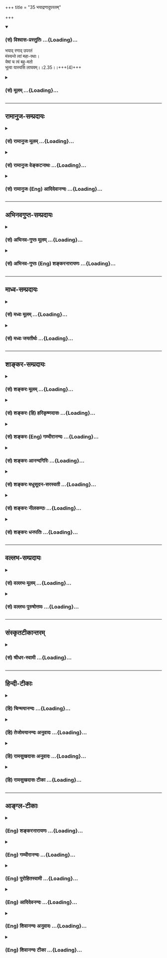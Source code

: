+++
title = "35 भयाद्रणादुपरतम्"

+++
<div class="js_include" newlevelforh1="3" title="(सं) विश्वास-प्रस्तुतिः" unfilled url="/purANam/mahAbhAratam/06-bhIShma-parva/02-bhagavad-gItA-parva/saMskRtam/vishvAsa-prastutiH/02_sAnkhya-yogaH_sarva-/35_bhayAdraNAduparat.md">
<details open><summary><h3>(सं) विश्वास-प्रस्तुतिः ...{Loading}...</h3></summary>

भयाद् रणाद् उपरतं  
मंस्यन्ते त्वां महा-रथाः।  
येषां च त्वं बहु-मतो  
भूत्वा यास्यसि लाघवम्।।2.35।।+++(4)+++
</details>
</div>
<div class="js_include collapsed" newlevelforh1="3" title="(सं) मूलम्" unfilled url="/purANam/mahAbhAratam/06-bhIShma-parva/02-bhagavad-gItA-parva/saMskRtam/mUlam/02_sAnkhya-yogaH_sarva-/35_bhayAdraNAduparat.md">
<details><summary><h3>(सं) मूलम् ...{Loading}...</h3></summary>

भयाद्रणादुपरतं मंस्यन्ते त्वां महारथाः।  
येषां च त्वं बहुमतो भूत्वा यास्यसि लाघवम्।।2.35।।
</details>
</div>


_________________
## रामानुज-सम्प्रदायः
<div class="js_include collapsed" newlevelforh1="3" title="(सं) रामानुजः मूलम्" unfilled url="/purANam/mahAbhAratam/06-bhIShma-parva/02-bhagavad-gItA-parva/saMskRtam/rAmAnujaH/mUlam/02_sAnkhya-yogaH_sarva-/35_bhayAdraNAduparat.md">
<details><summary><h3>(सं) रामानुजः मूलम् ...{Loading}...</h3></summary>

।।2.35।।**येषां** कर्णदुर्योधनादीनां महारथानाम् इतः पूर्वं **त्वं**
शूरो वैरी इति **बहुमतो भूत्वा** इदानीं युद्धे समुपस्थिते
निवृत्तव्यापारतया **लाघवं** सुग्रहतां **यास्यसि।** ते **महारथाः
त्वां भयाद्** युद्धाद् **उपरतं मंस्यन्ते।** शूराणां हि वैरिणां
शत्रुभयाद् ऋते बन्धुस्नेहादिना युद्धाद् उपरतिः न उपपद्यते।  
किं च  

</details>
</div>
<div class="js_include collapsed" newlevelforh1="3" title="(सं) रामानुजः वेङ्कटनाथः" unfilled url="/purANam/mahAbhAratam/06-bhIShma-parva/02-bhagavad-gItA-parva/saMskRtam/rAmAnujaH/venkaTanAthaH/02_sAnkhya-yogaH_sarva-/35_bhayAdraNAduparat.md">
<details><summary><h3>(सं) रामानुजः वेङ्कटनाथः ...{Loading}...</h3></summary>

  
  
।।2.35।। एवं धर्माधर्मभ्रमो निवारितः। अथास्थानस्नेहः क्षिप्यतेभयात्
इत्यादिना। बन्धुस्नेहादित्यादि। शूरस्य सतः स्नेहकारुण्याभ्यां निवृत्तस्य
मे कीर्तिरेव स्यादिति भावः। येषामित्यतिप्रसिद्धपरामर्शात्
कर्णदुर्योधनादीनामित्युक्तम्। तेनापकारवर्गं स्मारयति। यद्यपि भीष्मादयो
याथार्थ्यं जानीयुः तथापि कर्णादयो न तथेति भावः। भूत्वा इत्यस्य
यास्यसीत्युत्तरक्रियैकरस्येनस्नात्वा होष्यामि इत्यादिष्विव क्रियापेक्षया
पूर्वेणापि भविष्यता कालेन सम्बन्धभ्रमव्युदासायोक्तंपूर्वमिति।
बहुभिर्गुणैर्बहुत्वेन मतो हि बहुमत इत्यभिप्रायेणाह शूरो वैरीति। यदि
शूरस्त्वं प्रागपि निर्वैरः यदि च वैरी त्वं शौर्यरहितः तदा महारथा न त्वां
गणयेयुरिति भावः। तत्क्षणावधि वैरानुवृत्तिसूचनायोक्तंइदानीमिति। लाघवफलं
सुग्रहतालाघवशब्देनोपचरिता। सुग्रहत्वं चात्र सुग्रहत्वाभिमानविषयत्वम्
बन्धुस्नेहादित्याद्युक्तां शङ्कां निराकरोतिशूराणां हीति। यदि
शूरत्ववैरित्वयोरन्यतरन्न स्यात् तदो युज्येताप्यन्यथा सिद्धिरिति भावः।  
  
  
  

</details>
</div>
<div class="js_include collapsed" newlevelforh1="3" title="(सं) रामानुजः (Eng) आदिदेवानन्दः" unfilled url="/purANam/mahAbhAratam/06-bhIShma-parva/02-bhagavad-gItA-parva/saMskRtam/rAmAnujaH/english/AdidevAnandaH/02_sAnkhya-yogaH_sarva-/35_bhayAdraNAduparat.md">
<details><summary><h3>(सं) रामानुजः (Eng) आदिदेवानन्दः ...{Loading}...</h3></summary>

2.35 Great warriors like Karna, Duryodhana, etc., hitherto held you in
high esteem as a heroic enemy. Now by refraining from battle when it has
begun, you will appear to them as despicable and easily defeatable.
These great warriors will think of you as withdrawing from battle out of
fear. Because turning away from battle does not happen in the case of
brave enemies through affection etc., for relatives. It can happen only
through fear of enemies. Moreover

</details>
</div>


_________________
## अभिनवगुप्त-सम्प्रदायः
<div class="js_include collapsed" newlevelforh1="3" title="(सं) अभिनव-गुप्तः मूलम्" unfilled url="/purANam/mahAbhAratam/06-bhIShma-parva/02-bhagavad-gItA-parva/saMskRtam/abhinava-guptaH/mUlam/02_sAnkhya-yogaH_sarva-/35_bhayAdraNAduparat.md">
<details><summary><h3>(सं) अभिनव-गुप्तः मूलम् ...{Loading}...</h3></summary>

।।2.34 2.38।। यद्भयाच्च भवान् युद्धात् निवर्तते +++(K निवर्तेत)+++ तदेव
शतशाखमुपनिपतिष्यति भवत इत्याह  
अथ चेत्यादि। श्लोकपञ्चकमिदम् अभ्युपगम्यवादरूपमुच्यते +++(N उपगम्य)+++ यदि
लौकिकेन व्यवहारेणास्ते भवान् तथाप्यवश्यानुष्ठेयमेतत्।  

</details>
</div>
<div class="js_include collapsed" newlevelforh1="3" title="(सं) अभिनव-गुप्तः (Eng) शङ्करनारायणः" unfilled url="/purANam/mahAbhAratam/06-bhIShma-parva/02-bhagavad-gItA-parva/saMskRtam/abhinava-guptaH/english/shankaranArAyaNaH/02_sAnkhya-yogaH_sarva-/35_bhayAdraNAduparat.md">
<details><summary><h3>(सं) अभिनव-गुप्तः (Eng) शङ्करनारायणः ...{Loading}...</h3></summary>

2.35 See Comment under 2.37

</details>
</div>


_________________
## माध्व-सम्प्रदायः
<div class="js_include collapsed" newlevelforh1="3" title="(सं) मध्वः मूलम्" unfilled url="/purANam/mahAbhAratam/06-bhIShma-parva/02-bhagavad-gItA-parva/saMskRtam/madhvaH/mUlam/02_sAnkhya-yogaH_sarva-/35_bhayAdraNAduparat.md">
<details><summary><h3>(सं) मध्वः मूलम् ...{Loading}...</h3></summary>

।।2.35।। Sri Madhvacharya did not comment on this sloka.  
  

</details>
</div>
<div class="js_include collapsed" newlevelforh1="3" title="(सं) मध्वः जयतीर्थः" unfilled url="/purANam/mahAbhAratam/06-bhIShma-parva/02-bhagavad-gItA-parva/saMskRtam/madhvaH/jayatIrthaH/02_sAnkhya-yogaH_sarva-/35_bhayAdraNAduparat.md">
<details><summary><h3>(सं) मध्वः जयतीर्थः ...{Loading}...</h3></summary>

।।2.35।। Sri Jayatirtha did not comment on this sloka.  
  

</details>
</div>


_________________
## शाङ्कर-सम्प्रदायः
<div class="js_include collapsed" newlevelforh1="3" title="(सं) शङ्करः मूलम्" unfilled url="/purANam/mahAbhAratam/06-bhIShma-parva/02-bhagavad-gItA-parva/saMskRtam/shankaraH/mUlam/02_sAnkhya-yogaH_sarva-/35_bhayAdraNAduparat.md">
<details><summary><h3>(सं) शङ्करः मूलम् ...{Loading}...</h3></summary>

।।2.35।।  
  
**भयात्** कर्णादिभ्यः **रणात्** युद्धात् **उपरतं** निवृत्तं
**मंस्यन्ते** चिन्तयिष्यन्ति न कृपयेति **त्वां महारथाः**
दुर्योधनप्रभृतयः। **येषां च त्वं** दुर्योधनादीनां **बहुमतो** बहुभिः
गुणैः युक्तः इत्येवं मतः बहुमतः **भूत्वा** पुनः **यास्यसि लाघवं**
लघुभावम्।।  
किञ्च  
  

</details>
</div>
<div class="js_include collapsed" newlevelforh1="3" title="(सं) शङ्करः (हि) हरिकृष्णदासः" unfilled url="/purANam/mahAbhAratam/06-bhIShma-parva/02-bhagavad-gItA-parva/saMskRtam/shankaraH/hindI/harikRShNadAsaH/02_sAnkhya-yogaH_sarva-/35_bhayAdraNAduparat.md">
<details><summary><h3>(सं) शङ्करः (हि) हरिकृष्णदासः ...{Loading}...</h3></summary>

।।2.35।। तथा  
  
जिन दुर्योधनादिके मतमें तू पहले बहुमत अर्थात् बहुत गुणोंसे युक्त माना
जाकर अब लघुताको प्राप्त होगा वे दुर्योधन आदि महारथीगण तुझे कर्णादिके
भयसे ही युद्धसे निवृत्त हुआ मानेंगे दया करके हट गया है ऐसा नहीं।  
  
  
  

</details>
</div>
<div class="js_include collapsed" newlevelforh1="3" title="(सं) शङ्करः (Eng) गम्भीरानन्दः" unfilled url="/purANam/mahAbhAratam/06-bhIShma-parva/02-bhagavad-gItA-parva/saMskRtam/shankaraH/english/gambhIrAnandaH/02_sAnkhya-yogaH_sarva-/35_bhayAdraNAduparat.md">
<details><summary><h3>(सं) शङ्करः (Eng) गम्भीरानन्दः ...{Loading}...</h3></summary>

2.35 Moreover, maharathah, the great chariot-riders, Duryodhana and
others; mamsyante, will think; tvam, of you; as uparatam, having
desisted; ranat, from the fight; not out of compassion, but bhayat, out
of fear of Karna and others; ca, and ; yasyasi laghavam, you will again
fall into disgrace before them, before Duryodhana and others; yesam, to
whom; tvam, you; bahumato bhutva, had been estimable as endowed with
many alities.

</details>
</div>
<div class="js_include collapsed" newlevelforh1="3" title="(सं) शङ्करः आनन्दगिरिः" unfilled url="/purANam/mahAbhAratam/06-bhIShma-parva/02-bhagavad-gItA-parva/saMskRtam/shankaraH/AnandagiriH/02_sAnkhya-yogaH_sarva-/35_bhayAdraNAduparat.md">
<details><summary><h3>(सं) शङ्करः आनन्दगिरिः ...{Loading}...</h3></summary>

।।2.35।। इतश्च त्वचा युद्धं कर्तव्यमित्याह **किञ्चेति।** प्राणिषु कृपया
नाहं युद्धं करिष्यामीत्याशङ्क्याह **भयादिति।** महारथानेव विशिनष्टि
**येषां चेति।** दुर्योधनादिभिस्तवोपहास्यतानिरसनाय संग्रामे
प्रवृत्तिरवश्यंभाविनीत्यर्थः।  

</details>
</div>
<div class="js_include collapsed" newlevelforh1="3" title="(सं) शङ्करः मधुसूदन-सरस्वती" unfilled url="/purANam/mahAbhAratam/06-bhIShma-parva/02-bhagavad-gItA-parva/saMskRtam/shankaraH/madhusUdana-sarasvatI/02_sAnkhya-yogaH_sarva-/35_bhayAdraNAduparat.md">
<details><summary><h3>(सं) शङ्करः मधुसूदन-सरस्वती ...{Loading}...</h3></summary>

।।2.35।। ननूदासीना मां निन्दन्तु नाम भीष्मद्रोणादयस्तु महारथाः
कारुणिकत्वेन स्तोष्यन्ति मामित्यत आह कर्णादिभ्यो भयाद्युद्धान्निवृत्तं न
कृपयेति त्वां मंस्यन्ते भीष्मद्रोणदुर्योधनादयो महारथाः। ननु ते मां
बहुमन्यमानाः कथं भीतं मंस्यन्त इत्यत आह येषामेव भीष्मादीनां त्वं बहुमतो
बहुभिर्गुणैर्युक्तोऽयमर्जुन इत्येवं मतस्त एव त्वां महारथा भयादुपरतं
मंस्यन्त इत्यन्वयः। अतो भूत्वा युद्धादुपरत इति शेषः। लाघवमनादरविषयत्वं
यास्यसि प्राप्स्यसि। सर्वेषामिति शेषः। येषामेव त्वं  
  
प्राग्बहुमतोऽभूस्तेषामेव तादृशो भूत्वा लाघवं यास्यसीति वा।  

</details>
</div>
<div class="js_include collapsed" newlevelforh1="3" title="(सं) शङ्करः नीलकण्ठः" unfilled url="/purANam/mahAbhAratam/06-bhIShma-parva/02-bhagavad-gItA-parva/saMskRtam/shankaraH/nIlakaNThaH/02_sAnkhya-yogaH_sarva-/35_bhayAdraNAduparat.md">
<details><summary><h3>(सं) शङ्करः नीलकण्ठः ...{Loading}...</h3></summary>

।।2.35।। अकीर्तिमेवाह **भयादिति।** त्वं बहुमतो भूत्वा स्वत एव
अतिश्लाघ्यवृत्तः सन् लाघवं लघुभावं कातर्याख्यं येषां पुरतो यास्यसि ते
महारथास्त्वां भयाद्रणादुपरतं मंस्यन्त इति योजना।  

</details>
</div>
<div class="js_include collapsed" newlevelforh1="3" title="(सं) शङ्करः धनपतिः" unfilled url="/purANam/mahAbhAratam/06-bhIShma-parva/02-bhagavad-gItA-parva/saMskRtam/shankaraH/dhanapatiH/02_sAnkhya-yogaH_sarva-/35_bhayAdraNAduparat.md">
<details><summary><h3>(सं) शङ्करः धनपतिः ...{Loading}...</h3></summary>

।।2.35।। न केवलमितरभूतान्येवाकीर्ति कथयिष्यन्ति किंतु महारथा अपीत्याह
**भयादीति।** कर्णादिभयाद्युद्धान्निवृत्तं न कृपयेति चिन्तयिष्यन्ति।
बहुमतो बहुभिर्गुणैर्मतो भूत्वा लघुतां यास्यसि।  

</details>
</div>


_________________
## वल्लभ-सम्प्रदायः
<div class="js_include collapsed" newlevelforh1="3" title="(सं) वल्लभः मूलम्" unfilled url="/purANam/mahAbhAratam/06-bhIShma-parva/02-bhagavad-gItA-parva/saMskRtam/vallabhaH/mUlam/02_sAnkhya-yogaH_sarva-/35_bhayAdraNAduparat.md">
<details><summary><h3>(सं) वल्लभः मूलम् ...{Loading}...</h3></summary>

।।2.35।। यद्यपि त्वं स्वबन्धुहिंसादोषभिया न युद्धमङ्गीकरोषि तथाप्येते तु
नैवं जानन्तीत्याह भयात् रणादुपरतमिति। महारथा एते एवमजानन्तस्त्वां
मरणभयाद्रणादुपरतं मंस्यते एवं च लाघवं प्राप्स्यसि।  

</details>
</div>
<div class="js_include collapsed" newlevelforh1="3" title="(सं) वल्लभः पुरुषोत्तमः" unfilled url="/purANam/mahAbhAratam/06-bhIShma-parva/02-bhagavad-gItA-parva/saMskRtam/vallabhaH/puruShottamaH/02_sAnkhya-yogaH_sarva-/35_bhayAdraNAduparat.md">
<details><summary><h3>(सं) वल्लभः पुरुषोत्तमः ...{Loading}...</h3></summary>

  
  
।।2.35।। ननु पूर्वं ये दृष्टमत्पौरुषास्ते तु न तथा कथयिष्यन्ति
किन्त्वज्ञा एव तेषां कथनेऽपि किं स्यादित्यत आह भयादिति। ये महारथास्ते
त्वां रणाद्भयादुपरतं निवृत्तं मंस्यन्ते। ननु मम भयाभावात्तेषां माननेऽपि
किं भविष्यतीत्यत आह येषां च त्वमिति सार्द्धेन। त्वं येषां बहुमतः
सम्भावितगुण आसीस्तादृशो भूत्वा लाघवं यास्यसि।  
  
  
  

</details>
</div>


_________________
## संस्कृतटीकान्तरम्
<div class="js_include collapsed" newlevelforh1="3" title="(सं) श्रीधर-स्वामी" unfilled url="/purANam/mahAbhAratam/06-bhIShma-parva/02-bhagavad-gItA-parva/saMskRtam/shrIdhara-svAmI/02_sAnkhya-yogaH_sarva-/35_bhayAdraNAduparat.md">
<details><summary><h3>(सं) श्रीधर-स्वामी ...{Loading}...</h3></summary>

।।2.35।। किंच **भयादिति।** येषां बहुगुणत्वेन त्वं पूर्वं संमतोऽभूस्त एव
भयेन संग्रामात्त्वां निवृत्तं मन्येरन् ततश्च पूर्वं बहुमतो भूत्वा लाघवं
यास्यसि।  

</details>
</div>


_________________
## हिन्दी-टीकाः
<div class="js_include collapsed" newlevelforh1="3" title="(हि) चिन्मयानन्दः" unfilled url="/purANam/mahAbhAratam/06-bhIShma-parva/02-bhagavad-gItA-parva/hindI/chinmayAnandaH/02_sAnkhya-yogaH_sarva-/35_bhayAdraNAduparat.md">
<details><summary><h3>(हि) चिन्मयानन्दः ...{Loading}...</h3></summary>

।।2.35।। भावी इतिहास में तो तुम्हारी अपकीर्ति बनी रहेगी ही परन्तु
वर्तमान में भी शत्रु पक्ष के ये महारथी तुम्हारा उपहास करेंगे। इस
भ्रातृहन्ता युद्ध से तुम्हें जो दुख है उसे न समझकर वे तो यही मानेंगे कि
तुमने भय और कायरता के कारण युद्ध से पलायन किया है। इस प्रकार का
अनादरपूर्ण कायरता का आरोप कोई भी वीर पुरुष सहन नहीं कर सकता विशेषरूप से
जब अपने ही तुल्य बल के शत्रुओं द्वारा वह किया गया हो। और  

</details>
</div>
<div class="js_include collapsed" newlevelforh1="3" title="(हि) तेजोमयानन्दः अनुवादः" unfilled url="/purANam/mahAbhAratam/06-bhIShma-parva/02-bhagavad-gItA-parva/hindI/tejomayAnandaH/anuvAdaH/02_sAnkhya-yogaH_sarva-/35_bhayAdraNAduparat.md">
<details><summary><h3>(हि) तेजोमयानन्दः अनुवादः ...{Loading}...</h3></summary>

।।2.35।। और जिनके लिए तुम बहुत माननीय हो उनके लिए अब तुम तुच्छता को
प्राप्त होओगे, वे महारथी लोग तुम्हें भय के कारण युद्ध से निवृत्त हुआ
मानेंगे।।

</details>
</div>
<div class="js_include collapsed" newlevelforh1="3" title="(हि) रामसुखदासः अनुवादः" unfilled url="/purANam/mahAbhAratam/06-bhIShma-parva/02-bhagavad-gItA-parva/hindI/rAmasukhadAsaH/anuvAdaH/02_sAnkhya-yogaH_sarva-/35_bhayAdraNAduparat.md">
<details><summary><h3>(हि) रामसुखदासः अनुवादः ...{Loading}...</h3></summary>

।।2.35।। महारथीलोग तुझे भयके कारण युद्धसे उपरत (हटा) हुआ मानेंगे। जिनकी
धारणामें तू बहुमान्य हो चुका है, उनकी दृष्टिमें तू लघुताको प्राप्त हो
जायगा।

</details>
</div>
<div class="js_include collapsed" newlevelforh1="3" title="(हि) रामसुखदासः टीका" unfilled url="/purANam/mahAbhAratam/06-bhIShma-parva/02-bhagavad-gItA-parva/hindI/rAmasukhadAsaH/TIkA/02_sAnkhya-yogaH_sarva-/35_bhayAdraNAduparat.md">
<details><summary><h3>(हि) रामसुखदासः टीका ...{Loading}...</h3></summary>

2.35।।***व्याख्या-- 'भयाद्रणादुपरतं मंस्यन्ते त्वां महारथाः'--***तू
ऐसा समझता है कि मैं तो केवल अपना कल्याण करनेके लिये युद्धसे उपरत हुआ
हूँ; परन्तु अगर ऐसी ही बात होती और युद्धको तू पाप समझता, तो पहले ही
एकान्तमें रहकर भजन-स्मरण करता और तेरी युद्धके लिये प्रवृत्ति भी नहीं
होती। परन्तु तू एकान्तमें न रहकर युद्धमें प्रवृत्त हुआ है। अब अगर तू
युद्धसे निवृत्त होगा तो बड़े-बड़े महारथीलोग ऐसा ही मानेंगे कि युद्धमें
मारे जानेके भयसे ही अर्जुन युद्धसे निवृत्त हुआ है। अगर वह धर्मका विचार
करता तो युद्धसे निवृत्त नहीं होता; क्योंकि युद्ध करना क्षत्रियका धर्म
है। अतः वह मरनेके भयसे ही युद्धसे निवृत्त हो रहा है।  
 **'येषाँ च त्वं बहुमतो भूत्वा यास्यसि लाघवम्'--**भीष्म, द्रोणाचार्य,
कृपाचार्य, शल्य आदि जो बड़े-बड़े महारथी है, उनकी दृष्टिमें तू बहुमान्य
हो चुका है अर्थात् उनके मनमें यह एक विश्वास है कि युद्ध करनेमें नामी
शूरवीर तो अर्जुन ही है। वह युद्धमें अनेक दैत्यों, देवताओं, गन्धर्वों
आदिको हरा चुका है। अगर अब तू युद्धसे निवृत्त हो जायगा, तो उन महारथियोंके
सामने तू लधुता-(तुच्छता-) को प्राप्त हो जायगा अर्थात् उनकी दृष्टिमें तू
गिर जायगा।

</details>
</div>


_________________
## आङ्ग्ल-टीकाः
<div class="js_include collapsed" newlevelforh1="3" title="(Eng) शङ्करनारायणः" unfilled url="/purANam/mahAbhAratam/06-bhIShma-parva/02-bhagavad-gItA-parva/english/shankaranArAyaNaH/02_sAnkhya-yogaH_sarva-/35_bhayAdraNAduparat.md">
<details><summary><h3>(Eng) शङ्करनारायणः ...{Loading}...</h3></summary>

2.35. The mighty charioteers will think of you as having withdrawn from
the battle out of fear : having been highly regarded by these men, you
shall be viewed lightly.

</details>
</div>
<div class="js_include collapsed" newlevelforh1="3" title="(Eng) गम्भीरानन्दः" unfilled url="/purANam/mahAbhAratam/06-bhIShma-parva/02-bhagavad-gItA-parva/english/gambhIrAnandaH/02_sAnkhya-yogaH_sarva-/35_bhayAdraNAduparat.md">
<details><summary><h3>(Eng) गम्भीरानन्दः ...{Loading}...</h3></summary>

2.35 The great chariot-riders will think of you as having desisted from
the fight out of fear; and you will into disgrace before them to whom
you had been estimable.

</details>
</div>
<div class="js_include collapsed" newlevelforh1="3" title="(Eng) पुरोहितस्वामी" unfilled url="/purANam/mahAbhAratam/06-bhIShma-parva/02-bhagavad-gItA-parva/english/purohitasvAmI/02_sAnkhya-yogaH_sarva-/35_bhayAdraNAduparat.md">
<details><summary><h3>(Eng) पुरोहितस्वामी ...{Loading}...</h3></summary>

2.35 Great generals will think that thou hast fled from the battlefield
through cowardice; though once honoured thou wilt seem despicable.

</details>
</div>
<div class="js_include collapsed" newlevelforh1="3" title="(Eng) आदिदेवनन्दः" unfilled url="/purANam/mahAbhAratam/06-bhIShma-parva/02-bhagavad-gItA-parva/english/AdidevanandaH/02_sAnkhya-yogaH_sarva-/35_bhayAdraNAduparat.md">
<details><summary><h3>(Eng) आदिदेवनन्दः ...{Loading}...</h3></summary>

2.35 The great warriors will think that you have fled from battle in
fear. These men who held you in high esteem will speak lightly of you
now.

</details>
</div>
<div class="js_include collapsed" newlevelforh1="3" title="(Eng) शिवानन्दः अनुवादः" unfilled url="/purANam/mahAbhAratam/06-bhIShma-parva/02-bhagavad-gItA-parva/english/shivAnandaH/anuvAdaH/02_sAnkhya-yogaH_sarva-/35_bhayAdraNAduparat.md">
<details><summary><h3>(Eng) शिवानन्दः अनुवादः ...{Loading}...</h3></summary>

2.35 The great car-warriors will think that thou hast withdrawn from the
battle through fear; and thou wilt be lightly held by them who have
thought much of thee.

</details>
</div>
<div class="js_include collapsed" newlevelforh1="3" title="(Eng) शिवानन्दः टीका" unfilled url="/purANam/mahAbhAratam/06-bhIShma-parva/02-bhagavad-gItA-parva/english/shivAnandaH/TIkA/02_sAnkhya-yogaH_sarva-/35_bhayAdraNAduparat.md">
<details><summary><h3>(Eng) शिवानन्दः टीका ...{Loading}...</h3></summary>

2.35 भयात् from fear; रणात् from the battle; उपरतम् withdrawn; मंस्यन्ते
will think; त्वाम् thee; महारथाः the great carwarriors; येषाम् of whom;
च and; त्वम् thou; बहुमतः much thought of; भूत्वा having been; यास्यसि
will receive; लाघवम् lightness.Commentary Duryodhana and others will
certainly think that you have fled from the battle from fear of Karna
and others; but not through compassion and reverence for elders and
teachers. Duryodhana and others who have shown great esteem to you on
account of your chivalry; bravery and other noble alities; will think
very lightly of you and treat you with contempt.

</details>
</div>
